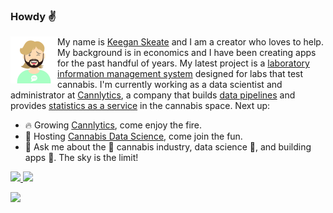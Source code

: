 ### Howdy ✌️

<img src="./assets/images/keeganskeate-robohash-human.png" width="75px" height="75px" style="float:left">

My name is [Keegan Skeate](https://keeganskeate.com) and I am a creator who loves to help. My background is in economics and I have been creating apps for the past handful of years. My latest project is a [laboratory information management system](https://console.cannlytics.com) designed for labs that test cannabis. I'm currently working as a data scientist and administrator at [Cannlytics](https://cannlytics.com), a company that builds [data pipelines](https://cannlytics.com/data) and provides [statistics as a service](https://cannlytics.com/stats) in the cannabis space. Next up:

- 🔥 Growing [Cannlytics](https://cannlytics.com), come enjoy the fire.
- 🌱 Hosting [Cannabis Data Science](https://meetup.com/cannabis-data-science), come join the fun.
- 💬 Ask me about the 💐 cannabis industry, data science 🐍, and building apps 🚀. The sky is the limit!

<p>
<a href="mailto:keegan@cannlytics.com">
  <img src="https://img.shields.io/badge/email me-%23D14836.svg?&style=for-the-badge&logo=gmail&logoColor=white" />
</a>
<a href="https://www.linkedin.com/in/keegan-skeate-2181b1bb//">
  <img src="https://img.shields.io/badge/linkedin-%230077B5.svg?&style=for-the-badge&logo=linkedin&logoColor=white" />
</a>
</p>
<p>
<a href="mailto:keeganskeate@gmail.com">
  <img src="https://img.shields.io/badge/email me-%23D14836.svg?&style=for-the-badge&logo=gmail&logoColor=white" />
</a>
</p>
